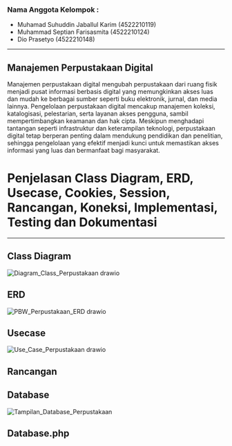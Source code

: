 ### Nama Anggota Kelompok : 

- Muhamad Suhuddin Jaballul Karim (4522210119)
- Muhammad Septian Farisasmita (4522210124)
- Dio Prasetyo (4522210148)

       
---
## Manajemen Perpustakaan Digital 
Manajemen perpustakaan digital mengubah perpustakaan dari ruang fisik menjadi pusat informasi berbasis digital yang memungkinkan akses luas dan mudah ke berbagai sumber seperti buku elektronik, jurnal, dan media lainnya. Pengelolaan perpustakaan digital mencakup manajemen koleksi, katalogisasi, pelestarian, serta layanan akses pengguna, sambil mempertimbangkan keamanan dan hak cipta. Meskipun menghadapi tantangan seperti infrastruktur dan keterampilan teknologi, perpustakaan digital tetap berperan penting dalam mendukung pendidikan dan penelitian, sehingga pengelolaan yang efektif menjadi kunci untuk memastikan akses informasi yang luas dan bermanfaat bagi masyarakat.

# Penjelasan Class Diagram, ERD, Usecase, Cookies, Session, Rancangan, Koneksi, Implementasi, Testing dan Dokumentasi 
---
## Class Diagram
![Diagram_Class_Perpustakaan drawio](https://github.com/user-attachments/assets/64c9bcd8-b8b5-41d3-bdfa-853723e9cbb7)

## ERD
![PBW_Perpustakaan_ERD drawio](https://github.com/user-attachments/assets/689346fc-b68f-4346-a4c8-d5f378e8bab5)

## Usecase
![Use_Case_Perpustakaan drawio](https://github.com/user-attachments/assets/1dede373-12d2-4396-a704-5ee40ab721ce)

## Rancangan

## Database
![Tampilan_Database_Perpustakaan](https://github.com/user-attachments/assets/0b00070b-03ac-4da2-a6d9-c3f3001d581e)

## Database.php


